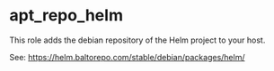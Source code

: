 apt_repo_helm
=============

This role adds the debian repository of the Helm project to your host.

See: https://helm.baltorepo.com/stable/debian/packages/helm/
